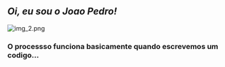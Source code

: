## *Oi, eu sou o Joao Pedro!*

![img_2.png](img_2.png)

### O processso funciona basicamente quando escrevemos um codigo...
